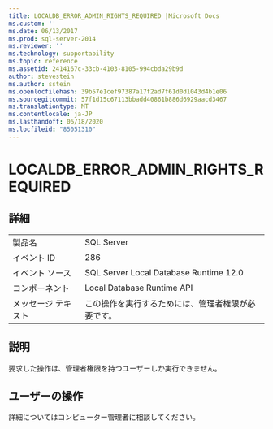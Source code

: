 ```yaml
---
title: LOCALDB_ERROR_ADMIN_RIGHTS_REQUIRED |Microsoft Docs
ms.custom: ''
ms.date: 06/13/2017
ms.prod: sql-server-2014
ms.reviewer: ''
ms.technology: supportability
ms.topic: reference
ms.assetid: 2414167c-33cb-4103-8105-994cbda29b9d
author: stevestein
ms.author: sstein
ms.openlocfilehash: 39b57e1cef97387a17f2ad7f61d0d1043d4b1e06
ms.sourcegitcommit: 57f1d15c67113bbadd40861b886d6929aacd3467
ms.translationtype: MT
ms.contentlocale: ja-JP
ms.lasthandoff: 06/18/2020
ms.locfileid: "85051310"
---
```

# <a name="localdb_error_admin_rights_required"></a>LOCALDB_ERROR_ADMIN_RIGHTS_REQUIRED
    
## <a name="details"></a>詳細  
  
|||  
|-|-|  
|製品名|SQL Server|  
|イベント ID|286|  
|イベント ソース|SQL Server Local Database Runtime 12.0|  
|コンポーネント|Local Database Runtime API|  
|メッセージ テキスト|この操作を実行するためには、管理者権限が必要です。|  
  
## <a name="explanation"></a>説明  
 要求した操作は、管理者権限を持つユーザーしか実行できません。  
  
## <a name="user-action"></a>ユーザーの操作  
 詳細についてはコンピューター管理者に相談してください。  
  
  
